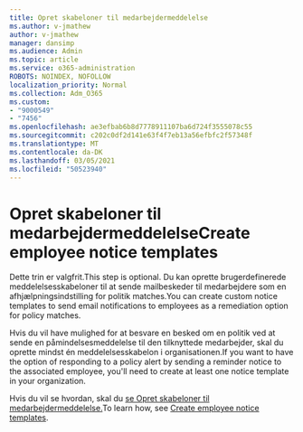 ```yaml
---
title: Opret skabeloner til medarbejdermeddelelse
ms.author: v-jmathew
author: v-jmathew
manager: dansimp
ms.audience: Admin
ms.topic: article
ms.service: o365-administration
ROBOTS: NOINDEX, NOFOLLOW
localization_priority: Normal
ms.collection: Adm_O365
ms.custom:
- "9000549"
- "7456"
ms.openlocfilehash: ae3efbab6b8d7778911107ba6d724f3555078c55
ms.sourcegitcommit: c202c0df2d141e63f4f7eb13a56efbfc2f57348f
ms.translationtype: MT
ms.contentlocale: da-DK
ms.lasthandoff: 03/05/2021
ms.locfileid: "50523940"
---
```

# <a name="create-employee-notice-templates"></a><span data-ttu-id="9c133-102">Opret skabeloner til medarbejdermeddelelse</span><span class="sxs-lookup"><span data-stu-id="9c133-102">Create employee notice templates</span></span>

<span data-ttu-id="9c133-103">Dette trin er valgfrit.</span><span class="sxs-lookup"><span data-stu-id="9c133-103">This step is optional.</span></span> <span data-ttu-id="9c133-104">Du kan oprette brugerdefinerede meddelelsesskabeloner til at sende mailbeskeder til medarbejdere som en afhjælpningsindstilling for politik matches.</span><span class="sxs-lookup"><span data-stu-id="9c133-104">You can create custom notice templates to send email notifications to employees as a remediation option for policy matches.</span></span>

<span data-ttu-id="9c133-105">Hvis du vil have mulighed for at besvare en besked om en politik ved at sende en påmindelsesmeddelelse til den tilknyttede medarbejder, skal du oprette mindst én meddelelsesskabelon i organisationen.</span><span class="sxs-lookup"><span data-stu-id="9c133-105">If you want to have the option of responding to a policy alert by sending a reminder notice to the associated employee, you'll need to create at least one notice template in your organization.</span></span>

<span data-ttu-id="9c133-106">Hvis du vil se hvordan, skal du [se Opret skabeloner til medarbejdermeddelelse.](https://go.microsoft.com/fwlink/?linkid=2129080)</span><span class="sxs-lookup"><span data-stu-id="9c133-106">To learn how, see [Create employee notice templates](https://go.microsoft.com/fwlink/?linkid=2129080).</span></span>
